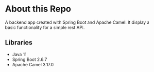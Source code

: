 # About this Repo
A backend app created with Spring Boot and Apache Camel. It display a basic functionality for a simple rest API.

## Libraries
- Java 11
- Spring Boot 2.6.7
- Apache Camel 3.17.0